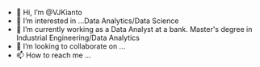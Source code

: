 - 👋 Hi, I’m @VJKianto
- 👀 I’m interested in ...Data Analytics/Data Science
- 🌱 I’m currently working as a Data Analyst at a bank. Master's degree in Industrial Engineering/Data Analytics
- 💞️ I’m looking to collaborate on ...
- 📫 How to reach me ...

<!---
VJKianto/VJKianto is a ✨ special ✨ repository because its `README.md` (this file) appears on your GitHub profile.
You can click the Preview link to take a look at your changes.
--->
